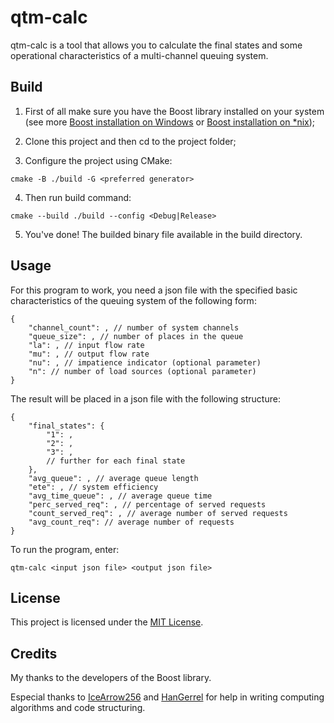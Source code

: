 # qtm-calc

qtm-calc is a tool that allows you to calculate the final states and some operational characteristics of a multi-channel queuing system.

## Build

1. First of all make sure you have the Boost library installed on your system (see more [Boost installation on Windows](https://www.boost.org/doc/libs/1_75_0/more/getting_started/windows.html) or [Boost installation on *nix](https://www.boost.org/doc/libs/1_75_0/more/getting_started/unix-variants.html));

2. Clone this project and then cd to the project folder;

3. Configure the project using CMake:
```
cmake -B ./build -G <preferred generator>
```

4. Then run build command:
```
cmake --build ./build --config <Debug|Release>
```

5. You've done! The builded binary file available in the build directory.

## Usage

For this program to work, you need a json file with the specified basic characteristics of the queuing system of the following form:
```jsonc
{
    "channel_count": , // number of system channels
    "queue_size": , // number of places in the queue
    "la": , // input flow rate
    "mu": , // output flow rate
    "nu": , // impatience indicator (optional parameter)
    "n": // number of load sources (optional parameter)
}
```

The result will be placed in a json file with the following structure:
```jsonc
{
    "final_states": {
        "1": ,
        "2": ,
        "3": ,
        // further for each final state
    },
    "avg_queue": , // average queue length
    "ete": , // system efficiency
    "avg_time_queue": , // average queue time
    "perc_served_req": , // percentage of served requests 
    "count_served_req": , // average number of served requests
    "avg_count_req": // average number of requests
}

```

To run the program, enter:
```
qtm-calc <input json file> <output json file>
```

## License

This project is licensed under the [MIT License](LICENSE).

## Credits

My thanks to the developers of the Boost library.

Especial thanks to [IceArrow256](https://github.com/IceArrow256) and [HanGerrel](https://github.com/HanGerrel) for help in writing computing algorithms and code structuring.